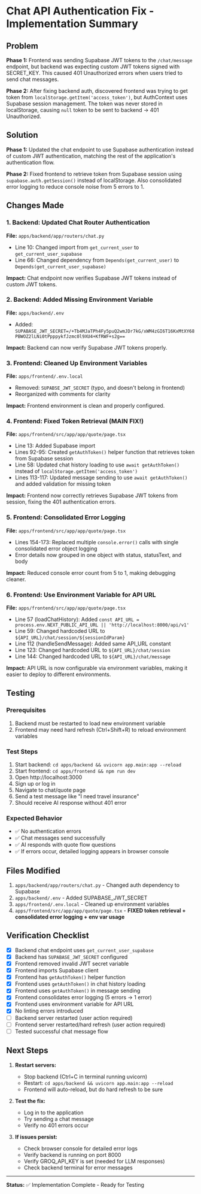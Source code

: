 # Chat API Authentication Fix - Implementation Summary

## Problem
**Phase 1:** Frontend was sending Supabase JWT tokens to the `/chat/message` endpoint, but backend was expecting custom JWT tokens signed with SECRET_KEY. This caused 401 Unauthorized errors when users tried to send chat messages.

**Phase 2:** After fixing backend auth, discovered frontend was trying to get token from `localStorage.getItem('access_token')`, but AuthContext uses Supabase session management. The token was never stored in localStorage, causing `null` token to be sent to backend → 401 Unauthorized.

## Solution
**Phase 1:** Updated the chat endpoint to use Supabase authentication instead of custom JWT authentication, matching the rest of the application's authentication flow.

**Phase 2:** Fixed frontend to retrieve token from Supabase session using `supabase.auth.getSession()` instead of localStorage. Also consolidated error logging to reduce console noise from 5 errors to 1.

## Changes Made

### 1. Backend: Updated Chat Router Authentication
**File:** `apps/backend/app/routers/chat.py`

- Line 10: Changed import from `get_current_user` to `get_current_user_supabase`
- Line 66: Changed dependency from `Depends(get_current_user)` to `Depends(get_current_user_supabase)`

**Impact:** Chat endpoint now verifies Supabase JWT tokens instead of custom JWT tokens.

### 2. Backend: Added Missing Environment Variable
**File:** `apps/backend/.env`

- Added: `SUPABASE_JWT_SECRET=/+Tb4MJaTPh4Fy5puQ2wmJDr7kG/xWM4zGI6T16KxMtXY68PBWOZ2lLNi0tPpppykfJzmc0l9XU4+KfRWF+s2g==`

**Impact:** Backend can now verify Supabase JWT tokens properly.

### 3. Frontend: Cleaned Up Environment Variables
**File:** `apps/frontend/.env.local`

- Removed: `SUPABSE_JWT_SECRET` (typo, and doesn't belong in frontend)
- Reorganized with comments for clarity

**Impact:** Frontend environment is clean and properly configured.

### 4. Frontend: Fixed Token Retrieval (MAIN FIX!)
**File:** `apps/frontend/src/app/app/quote/page.tsx`

- Line 13: Added Supabase import
- Lines 92-95: Created `getAuthToken()` helper function that retrieves token from Supabase session
- Line 58: Updated chat history loading to use `await getAuthToken()` instead of `localStorage.getItem('access_token')`
- Lines 113-117: Updated message sending to use `await getAuthToken()` and added validation for missing token

**Impact:** Frontend now correctly retrieves Supabase JWT tokens from session, fixing the 401 authentication errors.

### 5. Frontend: Consolidated Error Logging
**File:** `apps/frontend/src/app/app/quote/page.tsx`

- Lines 154-173: Replaced multiple `console.error()` calls with single consolidated error object logging
- Error details now grouped in one object with status, statusText, and body
  
**Impact:** Reduced console error count from 5 to 1, making debugging cleaner.

### 6. Frontend: Use Environment Variable for API URL
**File:** `apps/frontend/src/app/app/quote/page.tsx`

- Line 57 (loadChatHistory): Added `const API_URL = process.env.NEXT_PUBLIC_API_URL || 'http://localhost:8000/api/v1'`
- Line 59: Changed hardcoded URL to `${API_URL}/chat/session/${sessionIdParam}`
- Line 112 (handleSendMessage): Added same API_URL constant
- Line 123: Changed hardcoded URL to `${API_URL}/chat/session`
- Line 144: Changed hardcoded URL to `${API_URL}/chat/message`

**Impact:** API URL is now configurable via environment variables, making it easier to deploy to different environments.

## Testing

### Prerequisites
1. Backend must be restarted to load new environment variable
2. Frontend may need hard refresh (Ctrl+Shift+R) to reload environment variables

### Test Steps
1. Start backend: `cd apps/backend && uvicorn app.main:app --reload`
2. Start frontend: `cd apps/frontend && npm run dev`
3. Open http://localhost:3000
4. Sign up or log in
5. Navigate to chat/quote page
6. Send a test message like "I need travel insurance"
7. Should receive AI response without 401 error

### Expected Behavior
- ✅ No authentication errors
- ✅ Chat messages send successfully
- ✅ AI responds with quote flow questions
- ✅ If errors occur, detailed logging appears in browser console

## Files Modified

1. `apps/backend/app/routers/chat.py` - Changed auth dependency to Supabase
2. `apps/backend/.env` - Added SUPABASE_JWT_SECRET
3. `apps/frontend/.env.local` - Cleaned up environment variables
4. `apps/frontend/src/app/app/quote/page.tsx` - **FIXED token retrieval + consolidated error logging + env var usage**

## Verification Checklist

- [x] Backend chat endpoint uses `get_current_user_supabase`
- [x] Backend has `SUPABASE_JWT_SECRET` configured
- [x] Frontend removed invalid JWT secret variable
- [x] Frontend imports Supabase client
- [x] Frontend has `getAuthToken()` helper function
- [x] Frontend uses `getAuthToken()` in chat history loading
- [x] Frontend uses `getAuthToken()` in message sending
- [x] Frontend consolidates error logging (5 errors → 1 error)
- [x] Frontend uses environment variable for API URL
- [x] No linting errors introduced
- [ ] Backend server restarted (user action required)
- [ ] Frontend server restarted/hard refresh (user action required)
- [ ] Tested successful chat message flow

## Next Steps

1. **Restart servers:**
   - Stop backend (Ctrl+C in terminal running uvicorn)
   - Restart: `cd apps/backend && uvicorn app.main:app --reload`
   - Frontend will auto-reload, but do hard refresh to be sure

2. **Test the fix:**
   - Log in to the application
   - Try sending a chat message
   - Verify no 401 errors occur

3. **If issues persist:**
   - Check browser console for detailed error logs
   - Verify backend is running on port 8000
   - Verify GROQ_API_KEY is set (needed for LLM responses)
   - Check backend terminal for error messages

---

**Status:** ✅ Implementation Complete - Ready for Testing

